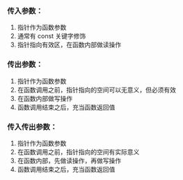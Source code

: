 ### 传入参数：

1. 指针作为函数参数
2. 通常有 const 关键字修饰
3. 指针指向有效区，在函数内部做读操作

### 传出参数：

1. 指针作为函数参数
2. 在函数调用之前，指针指向的空间可以无意义，但必须有效
3. 在函数内部做写操作
4. 函数调用结束之后，充当函数返回值

### 传入传出参数：

1. 指针作为函数参数
2. 在函数调用之前，指针指向的空间有实际意义
3. 在函数内部，先做读操作，再做写操作
4. 函数调用结束之后，充当函数返回值